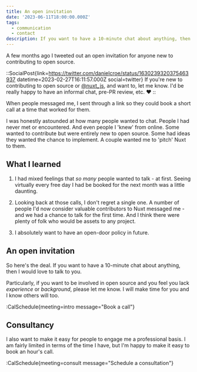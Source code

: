 ```yaml
---
title: An open invitation
date: '2023-06-11T18:00:00.000Z'
tags:
  - communication
  - contact
description: If you want to have a 10-minute chat about anything, then I would love to talk to you.
---
```


A few months ago I tweeted out an open invitation for anyone new to contributing to open source.

::SocialPost{link=https://twitter.com/danielcroe/status/1630239320375463937 datetime=2023-02-27T16:11:57.000Z social=twitter}
If you're new to contributing to open source or [@nuxt_js](https://twitter.com/nuxt_js), and want to, let me know. I'd be really happy to have an informal chat, pre-PR review, etc. ❤️
::

When people messaged me, I sent through a link so they could book a short call at a time that worked for them.

I was honestly astounded at how many people wanted to chat. People I had never met or encountered. And even people I 'knew' from online. Some wanted to contribute but were entirely new to open source. Some had ideas they wanted the chance to implement. A couple wanted me to 'pitch' Nuxt to them.

## What I learned

1. I had mixed feelings that _so many_ people wanted to talk - at first. Seeing virtually every free day I had be booked for the next month was a little daunting.

1. Looking back at those calls, I don't regret a single one. A number of people I'd now consider valuable contributors to Nuxt messaged me - and we had a chance to talk for the first time. And I think there were plenty of folk who would be assets to any project.

1. I absolutely want to have an open-door policy in future.

## An open invitation

<!-- I've thrown [a few thoughts together here](/blog/contributing-to-nuxt) about how to get started with contributing to open source (or Nuxt, in particular). -->

So here's the deal. If you want to have a 10-minute chat about anything, then I would love to talk to you.

Particularly, if you want to be involved in open source and you feel you lack _experience_ or _background_, please let me know. I will make time for you and I know others will too.

:CalSchedule{meeting=intro message="Book a call"}

## Consultancy

I also want to make it easy for people to engage me a professional basis. I am fairly limited in terms of the time I have, but I'm happy to make it easy to book an hour's call.

:CalSchedule{meeting=consult message="Schedule a consultation"}
